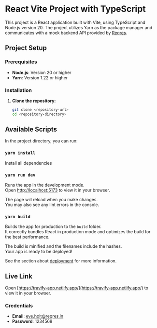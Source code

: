# React Vite Project with TypeScript

This project is a React application built with Vite, using TypeScript and Node.js version 20. The project utilizes Yarn as the package manager and communicates with a mock backend API provided by [Reqres](https://reqres.in).

## Project Setup

### Prerequisites

- **Node.js**: Version 20 or higher
- **Yarn**: Version 1.22 or higher

### Installation

1. **Clone the repository:**

   ```bash
   git clone <repository-url>
   cd <repository-directory>

   ```

## Available Scripts

In the project directory, you can run:

### `yarn install`

Install all dependencies

### `yarn run dev`

Runs the app in the development mode.\
Open [http://localhost:5173](http://localhost:5173) to view it in your browser.

The page will reload when you make changes.\
You may also see any lint errors in the console.

### `yarn build`

Builds the app for production to the `build` folder.\
It correctly bundles React in production mode and optimizes the build for the best performance.

The build is minified and the filenames include the hashes.\
Your app is ready to be deployed!

See the section about [deployment](https://facebook.github.io/create-react-app/docs/deployment) for more information.

## Live Link

Open [https://travify-app.netlify.app/](https://travify-app.netlify.app/) to view it in your browser.

### Credentials

- **Email**: eve.holt@reqres.in
- **Password**: 1234568

